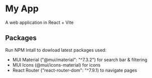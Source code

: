 # My App

A web application in React + Vite

## Packages

Run NPM Intall to dowload latest packages used:

- MUI Material ("@mui/material": "^7.3.2") for search bar & filtering
- MUI Icons (@mui/icons-material) for icons
- React Router ("react-router-dom": "^7.9.1) to navigate pages

